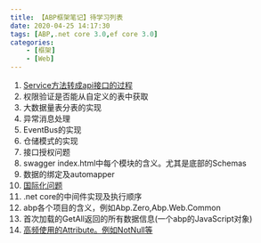 ```yaml
---
title: 【ABP框架笔记】待学习列表
date: 2020-04-25 14:17:30
tags: [ABP,.net core 3.0,ef core 3.0]
categories:  
	- [框架]
	- [Web]
---
```


1. [Service方法转成api接口的过程](/2020/04/25/abp-services-as-webapi/)
2. 权限验证是否能从自定义的表中获取
3. 大数据量表分表的实现
4. 异常消息处理
5. EventBus的实现
6. 仓储模式的实现
7. 接口授权问题
8. swagger index.html中每个模块的含义。尤其是底部的Schemas
9. 数据的绑定及automapper
10. [国际化问题](/2020/04/26/abp-localization/)
11. .net core的中间件实现及执行顺序
12. abp各个项目的含义，例如Abp.Zero,Abp.Web.Common
13. 首次加载的GetAll返回的所有数据信息(一个abp的JavaScript对象)
14. [高频使用的Attribute。例如NotNull等](/2020/04/30/abp-attributes/)
